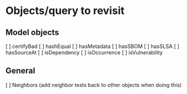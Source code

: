 # Objects/query to revisit

## Model objects

[ ] certifyBad
[ ] hashEqual
[ ] hasMetadata
[ ] hasSBOM
[ ] hasSLSA
[ ] hasSourceAt
[ ] isDependency
[ ] isOccurrence
[ ] isVulnerability

## General

[ ] Neighbors (add neighbor tests back to other objects when doing this)
